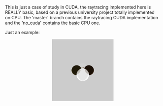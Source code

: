 This is just a case of study in CUDA, the raytracing implemented here is REALLY basic, based on a previous university project totally implemented on CPU. The 'master' branch contains the raytracing CUDA implementation and the 'no_cuda' contains the basic CPU one.

Just an example:

<p align="center">
    <img width="200" height="200" src="resources/spheres.png">
</p>